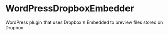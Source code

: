 # WordPressDropboxEmbedder
WordPress plugin that uses Dropbox's Embedded to preview files stored on Dropbox
